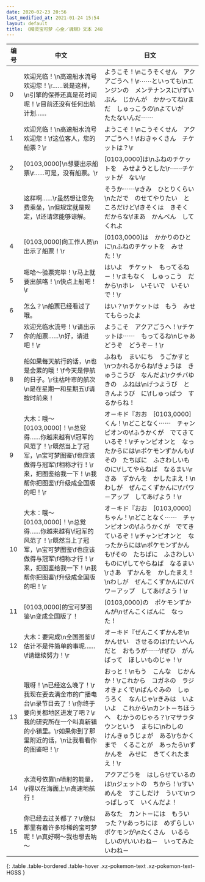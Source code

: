 ```yaml
---
date: 2020-02-23 20:56
last_modified_at: 2021-01-24 15:54
layout: default
title: 《精灵宝可梦 心金／魂银》文本 248
---
```

| 编号 | 中文 | 日文 |
| ---- | ---- | ---- |
| 0 | 欢迎光临！\n高速船水流号欢迎您！\r……说是这样，\n引擎的保养还真是花时间呢！\r目前还没有任何出航计划…… | ようこそ！\nこうそくせん　アクアごうへ！\r⋯⋯といっても\nエンジンの　メンテナンスに\fずいぶん　じかんが　かかってね\rまだ　しゅっこうの\nよていが　たたないんだ⋯⋯ |
| 1 | 欢迎光临！\n高速船水流号欢迎您！\f这位客人，您的船票？\r | ようこそ！\nこうそくせん　アクアごうへ！\fおきゃくさん　チケットは？\r |
| 2 | [0103,0000]\n想要出示船票\r……可是，没有船票。\r | [0103,0000]は\nふねのチケットを　みせようとした\r⋯⋯チケットが　ない\r |
| 3 | 这样啊……\r虽然想让您免费乘坐，\n但规定就是规定，\f还请您能够谅解。 | そうか⋯⋯\rきみ　ひとりくらい\nただで　のせてやりたい　ところだけど\fきそくは　きそく　だからな\fまあ　かんべん　してくれよ |
| 4 | [0103,0000]向工作人员\n出示了船票！\r | [0103,0000]は　かかりのひとに\nふねのチケットを　みせた！\r |
| 5 | 嗯哈～验票完毕！\r马上就要出航咯！\n快点上船吧！\r | はいよ　チケット　もってるね－！\rまもなく　しゅっこう　だから\nホレ　いそいで　いそいで！\r |
| 6 | 怎么？\n船票已经看过了哦。 | はい？\nチケットは　もう　みせてもらったよ |
| 7 | 欢迎光临水流号！\r请出示你的船票……\n好，请进吧！\r | ようこそ　アクアごうへ！\rチケットは⋯⋯　もってるね\nじゃあ　どうぞ　どうぞ－！\r |
| 8 | 船如果每天航行的话，\n也是会累的哦！\f今天是停航的日子。\r往枯叶市的航次\n是在星期一和星期五\f请按时前来！ | ふねも　まいにち　うごかすと\nつかれるからね\fきょうは　きゅうこうび　なんだよ\rクチバゆきの　ふねは\nげつようび　と　きんようび　に\fしゅっぱつ　するからね！ |
| 9 | 大木：哦～[0103,0000]！\n总觉得……你越来越有\f冠军的风范了！\r既然当上了冠军，\n宝可梦图鉴\f也应该做得与冠军\f相称才行！\r来，把图鉴给我一下！\n我帮你把图鉴\f升级成全国版的吧！\r | オ－キド『おお　[0103,0000]くん！\nどことなく⋯⋯　チャンピオンの\fふうかくが　でてきているぞ！\rチャンピオンと　なったからには\nポケモンずかんも\fその　たちばに　ふさわしいものに\fしてやらねば　なるまい\rさあ　ずかんを　かしたまえ！\nわしが　ぜんこくずかんに\fパワ－アップ　してあげよう！\r |
| 10 | 大木：哦～[0103,0000]！\n总觉得……你越来越有\f冠军的风范了！\r既然当上了冠军，\n宝可梦图鉴\f也应该做得与冠军\f相称才行！\r来，把图鉴给我一下！\n我帮你把图鉴\f升级成全国版的吧！\r | オ－キド『おお　[0103,0000]ちゃん！\nどことなく⋯⋯　チャンピオンの\fふうかくが　でてきているぞ！\rチャンピオンと　なったからには\nポケモンずかんも\fその　たちばに　ふさわしいものに\fしてやらねば　なるまい\rさあ　ずかんを　かしたまえ！\nわしが　ぜんこくずかんに\fパワ－アップ　してあげよう！\r |
| 11 | [0103,0000]的宝可梦图鉴\n变成全国版了！ | [0103,0000]の　ポケモンずかんが\nぜんこくばんに　なった！ |
| 12 | 大木：要完成\n全国图鉴\f估计不是件简单的事呢……\f请继续努力！\r | オ－キド『ぜんこくずかんを\nかんせい　させるのは\fたいへんだと　おもうが⋯⋯\fぜひ　がんばって　ほしいものじゃ！\r |
| 13 | 哦呀！\n已经这么晚了！\r我现在要去满金市的广播电台\n录节目去了！\r你终于要向关都地区进发了吧？\r我的研究所在一个叫真新镇的小镇里。\r如果你到了那里附近的话，\n让我看看你的图鉴吧！\r | おっと！\nもう　こんな　じかんか！\rこれから　コガネの　ラジオきょくで\nばんぐみの　しゅうろく　なんじゃ\rきみは　いよいよ　これから\nカント－ちほうへ　むかうのじゃろ？\rマサラタウンという　まちに\nわしの　けんきゅうじょが　ある\rちかくまで　くることが　あったら\nずかんを　みせに　きてくれたまえ！\r |
| 14 | 水流号依靠\n喷射的能量，\r得以在海面上\n高速地航行！ | アクアごうを　はしらせているのは\nジェットの　ちから！\rすいめんを　すこしだけ　ういて\nつっぱしって　いくんだよ！ |
| 15 | 你已经去过关都了？\r貌似那里有着许多珍稀的宝可梦呢！\n真好啊～我也想去呐～ | あなた　カント－には　もういった？\rあっちには　めずらしい　ポケモンが\nたくさん　いるらしいの\fいいわね－　いってみたいわね－ |
{: .table .table-bordered .table-hover .xz-pokemon-text .xz-pokemon-text-HGSS }